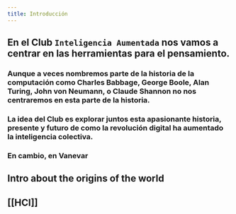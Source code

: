 ```yaml
---
title: Introducción
---
```


## En el Club `Inteligencia Aumentada` nos vamos a centrar en las herramientas para el pensamiento.
### Aunque a veces nombremos parte de la historia de la computación como Charles Babbage, George Boole, Alan Turing, John von Neumann, o Claude Shannon no nos centraremos en esta parte de la historia.
### La idea del Club es explorar juntos esta apasionante historia, presente y futuro de como la revolución digital ha aumentado la inteligencia colectiva.
### En cambio, en Vanevar
## Intro about the origins of the world
## [[HCI]]
